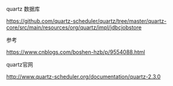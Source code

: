 quartz 数据库

https://github.com/quartz-scheduler/quartz/tree/master/quartz-core/src/main/resources/org/quartz/impl/jdbcjobstore

参考

https://www.cnblogs.com/boshen-hzb/p/9554088.html

quartz官网

http://www.quartz-scheduler.org/documentation/quartz-2.3.0